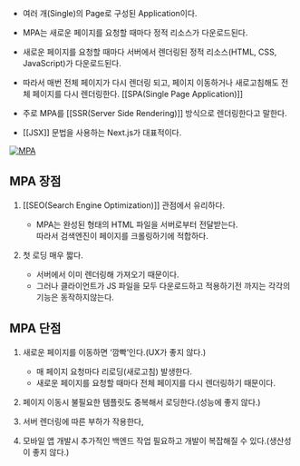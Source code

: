 - 여러 개(Single)의 Page로 구성된 Application이다.

- MPA는 새로운 페이지를 요청할 때마다 정적 리소스가 다운로드된다. 
- 새로운 페이지를 요청할 때마다 서버에서 렌더링된 정적 리소스(HTML, CSS, JavaScript)가 다운로드된다.  
- 따라서 매번 전체 페이지가 다시 렌더링 되고, 페이지 이동하거나 새로고침해도 전체 페이지를 다시 렌더링한다.
[[SPA(Single Page Application)]]
- 주로 MPA를 [[SSR(Server Side Rendering)]] 방식으로 렌더링한다고 말한다.

- [[JSX]] 문법을 사용하는 Next.js가 대표적이다.

[![MPA](https://i0.wp.com/hanamon.kr/wp-content/uploads/2021/03/MPA.png?resize=601%2C324&ssl=1)](https://hanamon.kr/spa-vs-mpa%ec%99%80-ssr-vs-csr-%ec%a0%95%eb%a6%ac/mpa/)

## MPA 장점

1. [[SEO(Search Engine Optimization)]] 관점에서 유리하다.
    - MPA는 완성된 형태의 HTML 파일을 서버로부터 전달받는다.  
        따라서 검색엔진이 페이지를 크롤링하기에 적합하다.

2. 첫 로딩 매우 짧다.
	- 서버에서 이미 렌더링해 가져오기 때문이다.
	- 그러나 클라이언트가 JS 파일을 모두 다운로드하고 적용하기전 까지는 각각의 기능은 동작하지않는다.

## MPA 단점

1. 새로운 페이지를 이동하면 ‘깜빡’인다.(UX가 좋지 않다.)
    - 매 페이지 요청마다 리로딩(새로고침) 발생한다.
    - 새로운 페이지를 요청할 때마다 전체 페이지를 다시 렌더링하기 때문이다.

2. 페이지 이동시 불필요한 템플릿도 중복해서 로딩한다.(성능에 좋지 않다.)

3. 서버 렌더링에 따른 부하가 작용한다,

4. 모바일 앱 개발시 추가적인 백엔드 작업 필요하고 개발이 복잡해질 수 있다.(생산성이 좋지 않다.)